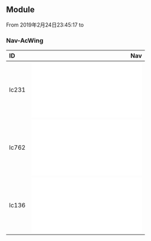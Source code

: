 ## Module
From 2019年2月24日23:45:17 to

### Nav-AcWing
| ID    |                                Nav                                           |
| :-----| ----------------------------------------------------------------------------:|
| lc231 | ![isPowerOfTwo](1/isPowerOfTwo.md)                                           |
| lc762 | ![countPrimeSetBits](2/countPrimeSetBits.md)                                 |
| lc136 | ![singleNumber](3/singleNumber.md)                                           |

